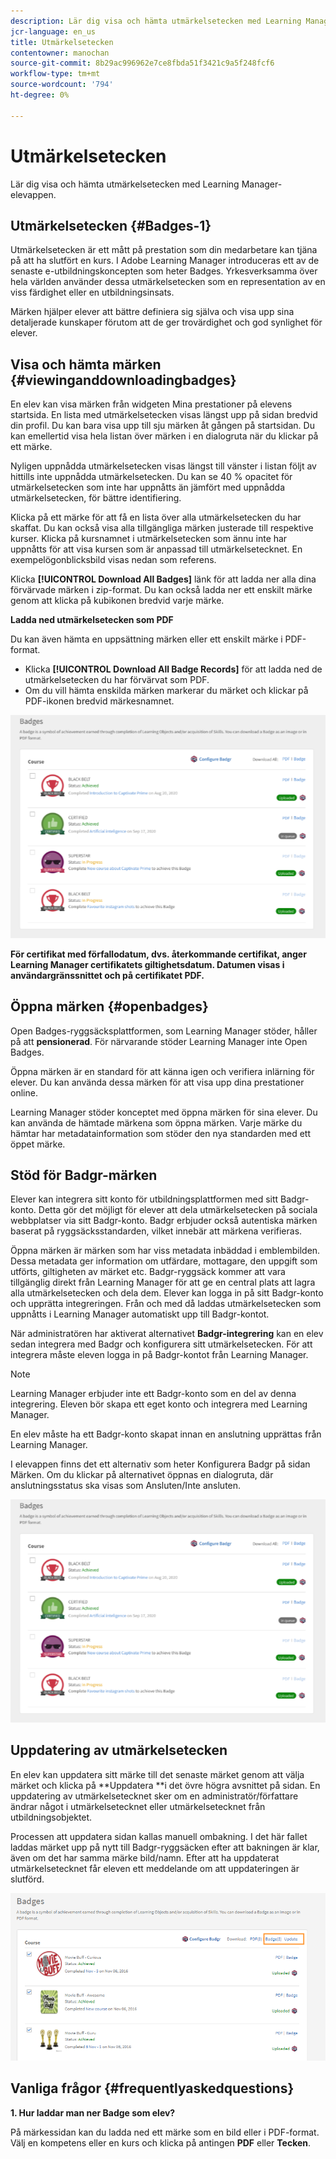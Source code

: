 ```yaml
---
description: Lär dig visa och hämta utmärkelsetecken med Learning Manager-elevappen.
jcr-language: en_us
title: Utmärkelsetecken
contentowner: manochan
source-git-commit: 8b29ac996962e7ce8fbda51f3421c9a5f248fcf6
workflow-type: tm+mt
source-wordcount: '794'
ht-degree: 0%

---
```




# Utmärkelsetecken

Lär dig visa och hämta utmärkelsetecken med Learning Manager-elevappen.

## Utmärkelsetecken {#Badges-1}

Utmärkelsetecken är ett mått på prestation som din medarbetare kan tjäna på att ha slutfört en kurs. I Adobe Learning Manager introduceras ett av de senaste e-utbildningskoncepten som heter Badges. Yrkesverksamma över hela världen använder dessa utmärkelsetecken som en representation av en viss färdighet eller en utbildningsinsats.

Märken hjälper elever att bättre definiera sig själva och visa upp sina detaljerade kunskaper förutom att de ger trovärdighet och god synlighet för elever.

## Visa och hämta märken {#viewinganddownloadingbadges}

En elev kan visa märken från widgeten Mina prestationer på elevens startsida. En lista med utmärkelsetecken visas längst upp på sidan bredvid din profil. Du kan bara visa upp till sju märken åt gången på startsidan. Du kan emellertid visa hela listan över märken i en dialogruta när du klickar på ett märke.

Nyligen uppnådda utmärkelsetecken visas längst till vänster i listan följt av hittills inte uppnådda utmärkelsetecken. Du kan se 40 % opacitet för utmärkelsetecken som inte har uppnåtts än jämfört med uppnådda utmärkelsetecken, för bättre identifiering.

Klicka på ett märke för att få en lista över alla utmärkelsetecken du har skaffat. Du kan också visa alla tillgängliga märken justerade till respektive kurser. Klicka på kursnamnet i utmärkelsetecken som ännu inte har uppnåtts för att visa kursen som är anpassad till utmärkelsetecknet. En exempelögonblicksbild visas nedan som referens.

Klicka **[!UICONTROL Download All Badges]** länk för att ladda ner alla dina förvärvade märken i zip-format. Du kan också ladda ner ett enskilt märke genom att klicka på kubikonen bredvid varje märke.

**Ladda ned utmärkelsetecken som PDF**

Du kan även hämta en uppsättning märken eller ett enskilt märke i PDF-format.

* Klicka **[!UICONTROL Download All Badge Records]** för att ladda ned de utmärkelsetecken du har förvärvat som PDF.
* Om du vill hämta enskilda märken markerar du märket och klickar på PDF-ikonen bredvid märkesnamnet.

![](assets/badges.png)

**För certifikat med förfallodatum, dvs. återkommande certifikat, anger Learning Manager certifikatets giltighetsdatum. Datumen visas i användargränssnittet och på certifikatet PDF.**

## Öppna märken {#openbadges}

Open Badges-ryggsäcksplattformen, som Learning Manager stöder, håller på att **pensionerad**. För närvarande stöder Learning Manager inte Open Badges.

Öppna märken är en standard för att känna igen och verifiera inlärning för elever. Du kan använda dessa märken för att visa upp dina prestationer online.

Learning Manager stöder konceptet med öppna märken för sina elever. Du kan använda de hämtade märkena som öppna märken. Varje märke du hämtar har metadatainformation som stöder den nya standarden med ett öppet märke.

## Stöd för Badgr-märken

Elever kan integrera sitt konto för utbildningsplattformen med sitt Badgr-konto. Detta gör det möjligt för elever att dela utmärkelsetecken på sociala webbplatser via sitt Badgr-konto. Badgr erbjuder också autentiska märken baserat på ryggsäcksstandarden, vilket innebär att märkena verifieras.

Öppna märken är märken som har viss metadata inbäddad i emblembilden. Dessa metadata ger information om utfärdare, mottagare, den uppgift som utförts, giltigheten av märket etc. Badgr-ryggsäck kommer att vara tillgänglig direkt från Learning Manager för att ge en central plats att lagra alla utmärkelsetecken och dela dem. Elever kan logga in på sitt Badgr-konto och upprätta integreringen. Från och med då laddas utmärkelsetecken som uppnåtts i Learning Manager automatiskt upp till Badgr-kontot.

När administratören har aktiverat alternativet **Badgr-integrering** kan en elev sedan integrera med Badgr och konfigurera sitt utmärkelsetecken. För att integrera måste eleven logga in på Badgr-kontot från Learning Manager.

>[!NOTE]
>
>Learning Manager erbjuder inte ett Badgr-konto som en del av denna integrering. Eleven bör skapa ett eget konto och integrera med Learning Manager.

En elev måste ha ett Badgr-konto skapat innan en anslutning upprättas från Learning Manager.

I elevappen finns det ett alternativ som heter Konfigurera Badgr på sidan Märken. Om du klickar på alternativet öppnas en dialogruta, där anslutningsstatus ska visas som Ansluten/Inte ansluten.

![](assets/badges.png)

## Uppdatering av utmärkelsetecken

En elev kan uppdatera sitt märke till det senaste märket genom att välja märket och klicka på **Uppdatera **i det övre högra avsnittet på sidan. En uppdatering av utmärkelsetecknet sker om en administratör/författare ändrar något i utmärkelsetecknet eller utmärkelsetecknet från utbildningsobjektet.

Processen att uppdatera sidan kallas manuell ombakning. I det här fallet laddas märket upp på nytt till Badgr-ryggsäcken efter att bakningen är klar, även om det har samma märke bild/namn. Efter att ha uppdaterat utmärkelsetecknet får eleven ett meddelande om att uppdateringen är slutförd.

![](assets/badge-update.png)

## Vanliga frågor {#frequentlyaskedquestions}

**1. Hur laddar man ner Badge som elev?**

På märkessidan kan du ladda ned ett märke som en bild eller i PDF-format. Välj en kompetens eller en kurs och klicka på antingen **PDF** eller **Tecken**.
